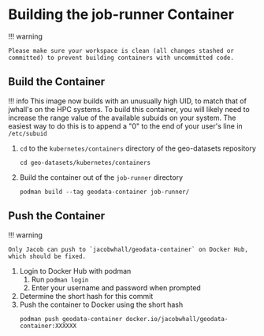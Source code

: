 # Building the job-runner Container

!!! warning

    Please make sure your workspace is clean (all changes stashed or committed) to prevent building containers with uncommitted code.

## Build the Container

!!! info
    This image now builds with an unusually high UID, to match that of jwhall's on the HPC systems. To build this container, you will likely need to increase the range value of the available subuids on your system. The easiest way to do this is to append a "0" to the end of your user's line in `/etc/subuid`

1. `cd` to the `kubernetes/containers` directory of the geo-datasets repository
   ```
   cd geo-datasets/kubernetes/containers
   ```
2. Build the container out of the `job-runner` directory
   ```
   podman build --tag geodata-container job-runner/
   ```

## Push the Container

!!! warning

    Only Jacob can push to `jacobwhall/geodata-container` on Docker Hub, which should be fixed.

1. Login to Docker Hub with podman
    1. Run `podman login`
    2. Enter your username and password when prompted
2. Determine the short hash for this commit
3. Push the container to Docker using the short hash
   ```
   podman push geodata-container docker.io/jacobwhall/geodata-container:XXXXXX
   ```
